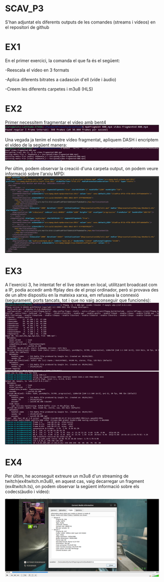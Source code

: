# SCAV_P3
S'han adjuntat els diferents outputs de les comandes (streams i vídeos) en el repositori de github

# EX1

En el primer exercici, la comanda el que fa és el següent:

-Reescala el vídeo en 3 formats

-Aplica diferents bitrates a cadascún d'ell (víde i àudio)

-Creem les diferents carpetes i m3u8 (HLS)


# EX2
Primer necessitem fragmentar el vídeo amb bent4
![alt text](https://github.com/Aleix20/SCAV_P3/blob/main/ex2_fragmented_video.png)

Una vegada ja tenim el nostre vídeo fragmentat, apliquem DASH i encriptem el vídeo de la següent manera:
![alt text](https://github.com/Aleix20/SCAV_P3/blob/main/ex2_fragmented_video_dashencrypt.png)

Per últim, podem observar la creació d'una carpeta output, on podem veure informació sobre l'arxiu MPD:
![alt text](https://github.com/Aleix20/SCAV_P3/blob/main/ex2_encryptedMPD_info.png)


# EX3

A l'exercici 3, he intentat fer el live stream en local, utilitzant broadcast com a IP, podia accedir amb ffplay des de el propi ordinador, però si provava des de un altre dispositiu en la mateixa xarxa, em refusava la connexió (segurament, ports tancats, tot i que no vaig aconseguir que funcionés):
![alt text](https://github.com/Aleix20/SCAV_P3/blob/main/ex31.png)
![alt text](https://github.com/Aleix20/SCAV_P3/blob/main/ex32.png)



# EX4
 
 Per últim, he aconseguit extreure un m3u8 d'un streaming de twitch(ex4twitch.m3u8), en aquest cas, vaig decarregar un fragment (ex4twitch.ts), on podem observar la següent informació sobre els codecs(àudio i vídeo):
 
 ![alt text](https://github.com/Aleix20/SCAV_P3/blob/main/ex4_codecInfo.png)

 
